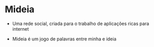 # Mideia

- Uma rede social, criada para o trabalho de aplicações ricas para internet

- Mideia é um jogo de palavras entre minha e ideia

